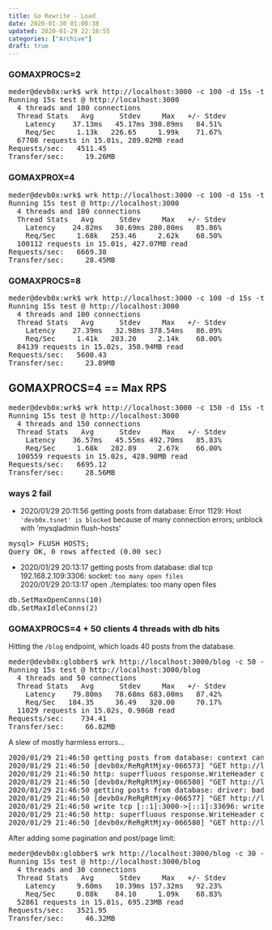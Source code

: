 ```yaml
---
title: Go Rewrite - Load
date: 2020-01-30 01:00:38
updated: 2020-01-29 22:16:55
categories: ["Archive"]
draft: true
---
```


### GOMAXPROCS=2
<pre class="prettyprint">
meder@devb0x:wrk$ wrk http://localhost:3000 -c 100 -d 15s -t 4
Running 15s test @ http://localhost:3000
  4 threads and 100 connections
  Thread Stats   Avg      Stdev     Max   +/- Stdev
    Latency    37.13ms   45.17ms 398.89ms   84.51%
    Req/Sec     1.13k   226.65     1.99k    71.67%
  67708 requests in 15.01s, 289.02MB read
Requests/sec:   4511.45
Transfer/sec:     19.26MB
</pre>



### GOMAXPROX=4
<pre class="prettyprint">
meder@devb0x:wrk$ wrk http://localhost:3000 -c 100 -d 15s -t 4
Running 15s test @ http://localhost:3000
  4 threads and 100 connections
  Thread Stats   Avg      Stdev     Max   +/- Stdev
    Latency    24.82ms   30.69ms 280.80ms   85.86%
    Req/Sec     1.68k   253.46     2.62k    68.50%
  100112 requests in 15.01s, 427.07MB read
Requests/sec:   6669.38
Transfer/sec:     28.45MB
</pre>



### GOMAXPROCS=8
<pre class="prettyprint">
meder@devb0x:wrk$ wrk http://localhost:3000 -c 100 -d 15s -t 4
Running 15s test @ http://localhost:3000
  4 threads and 100 connections
  Thread Stats   Avg      Stdev     Max   +/- Stdev
    Latency    27.39ms   32.98ms 378.54ms   86.09%
    Req/Sec     1.41k   203.20     2.14k    68.00%
  84139 requests in 15.02s, 358.94MB read
Requests/sec:   5600.43
Transfer/sec:     23.89MB
</pre>

## GOMAXPROCS=4 == Max RPS
<pre class="prettyprint">
meder@devb0x:wrk$ wrk http://localhost:3000 -c 150 -d 15s -t 4                                                      
Running 15s test @ http://localhost:3000
  4 threads and 150 connections
  Thread Stats   Avg      Stdev     Max   +/- Stdev
    Latency    36.57ms   45.55ms 492.70ms   85.83%
    Req/Sec     1.68k   282.89     2.67k    66.00%
  100559 requests in 15.02s, 428.98MB read
Requests/sec:   6695.12
Transfer/sec:     28.56MB
</pre>

### ways 2 fail

* 2020/01/29 20:11:56 getting posts from database: Error 1129: Host `'devb0x.tsnet' is blocked` because of many connection errors; unblock with 'mysqladmin flush-hosts'

<pre class="prettyprint">
mysql> FLUSH HOSTS;
Query OK, 0 rows affected (0.00 sec)
</pre>

* 2020/01/29 20:13:17 getting posts from database: dial tcp 192.168.2.109:3306: socket: `too many open files`           
2020/01/29 20:13:17 open ./templates: too many open files

<pre class="prettyprint">
db.SetMaxOpenConns(10)
db.SetMaxIdleConns(2)
</pre>

### GOMAXPROCS=4 + 50 clients 4 threads with db hits
Hitting the `/blog` endpoint, which loads 40 posts from the database.

<pre class="prettyprint">
meder@devb0x:globber$ wrk http://localhost:3000/blog -c 50 -d 15s -t 4                                              
Running 15s test @ http://localhost:3000/blog
  4 threads and 50 connections
  Thread Stats   Avg      Stdev     Max   +/- Stdev
    Latency    79.80ms   78.68ms 683.00ms   87.42%
    Req/Sec   184.35     36.49   320.00     70.17%
  11029 requests in 15.02s, 0.98GB read
Requests/sec:    734.41
Transfer/sec:     66.82MB
</pre>

A slew of mostly harmless errors...
<pre class="prettyprint">
2020/01/29 21:46:50 getting posts from database: context canceled
2020/01/29 21:46:50 [devb0x/ReRgRtMjxy-066573] "GET http://localhost:3000/blog HTTP/1.1" from [::1]:33706 - 200 8192B in 31.62011ms
2020/01/29 21:46:50 http: superfluous response.WriteHeader call from github.com/go-chi/chi/middleware.(*basicWriter).WriteHeader (wrap_writer.go:74)
2020/01/29 21:46:50 [devb0x/ReRgRtMjxy-066580] "GET http://localhost:3000/blog HTTP/1.1" from [::1]:33704 - 200 8192B in 18.819665ms
2020/01/29 21:46:50 getting posts from database: driver: bad connection                                             
2020/01/29 21:46:50 [devb0x/ReRgRtMjxy-066577] "GET http://localhost:3000/blog HTTP/1.1" from [::1]:33742 - 200 2889B in 26.299548ms
2020/01/29 21:46:50 write tcp [::1]:3000->[::1]:33696: write: broken pipe                                           
2020/01/29 21:46:50 http: superfluous response.WriteHeader call from github.com/go-chi/chi/middleware.(*basicWriter).WriteHeader (wrap_writer.go:74)
2020/01/29 21:46:50 [devb0x/ReRgRtMjxy-066580] "GET http://localhost:3000/blog HTTP/1.1" from [::1]:33704 - 200 8192B in 18.819665ms
</pre>

After adding some pagination and post/page limit:

<pre class="prettyprint">
meder@devb0x:globber$ wrk http://localhost:3000/blog -c 30 -d 15s -t 4
Running 15s test @ http://localhost:3000/blog
  4 threads and 30 connections
  Thread Stats   Avg      Stdev     Max   +/- Stdev
    Latency     9.60ms   10.39ms 157.32ms   92.23%
    Req/Sec     0.88k    84.10     1.09k    68.83%
  52861 requests in 15.01s, 695.23MB read
Requests/sec:   3521.95
Transfer/sec:     46.32MB
</pre>